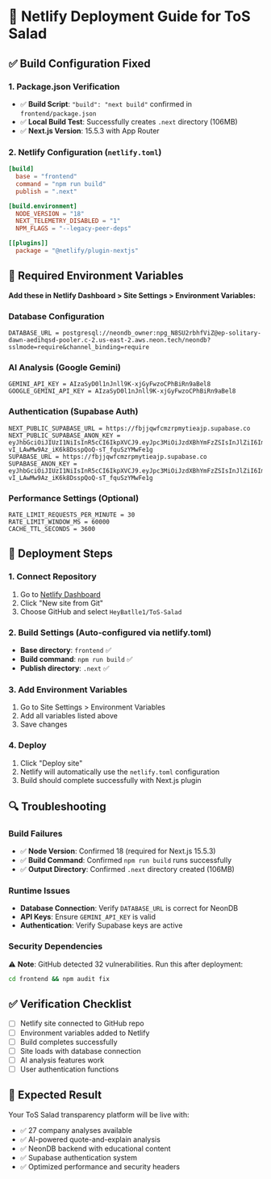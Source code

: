 # 🚀 Netlify Deployment Guide for ToS Salad

## ✅ Build Configuration Fixed

### 1. Package.json Verification
- ✅ **Build Script**: `"build": "next build"` confirmed in `frontend/package.json`
- ✅ **Local Build Test**: Successfully creates `.next` directory (106MB)
- ✅ **Next.js Version**: 15.5.3 with App Router

### 2. Netlify Configuration (`netlify.toml`)
```toml
[build]
  base = "frontend"
  command = "npm run build"
  publish = ".next"

[build.environment]
  NODE_VERSION = "18"
  NEXT_TELEMETRY_DISABLED = "1"
  NPM_FLAGS = "--legacy-peer-deps"

[[plugins]]
  package = "@netlify/plugin-nextjs"
```

## 🔧 Required Environment Variables

**Add these in Netlify Dashboard > Site Settings > Environment Variables:**

### Database Configuration
```
DATABASE_URL = postgresql://neondb_owner:npg_N8SU2rbhfViZ@ep-solitary-dawn-aedihqsd-pooler.c-2.us-east-2.aws.neon.tech/neondb?sslmode=require&channel_binding=require
```

### AI Analysis (Google Gemini)
```
GEMINI_API_KEY = AIzaSyD0l1nJnll9K-xjGyFwzoCPhBiRn9aBel8
GOOGLE_GEMINI_API_KEY = AIzaSyD0l1nJnll9K-xjGyFwzoCPhBiRn9aBel8
```

### Authentication (Supabase Auth)
```
NEXT_PUBLIC_SUPABASE_URL = https://fbjjqwfcmzrpmytieajp.supabase.co
NEXT_PUBLIC_SUPABASE_ANON_KEY = eyJhbGciOiJIUzI1NiIsInR5cCI6IkpXVCJ9.eyJpc3MiOiJzdXBhYmFzZSIsInJlZiI6ImZiampxd2ZjbXpycG15dGllYWpwIiwicm9sZSI6ImFub24iLCJpYXQiOjE3MzU0OTE4OTQsImV4cCI6MjA1MTA2Nzg5NH0.qG-vI_LAwMw9Az_iK6k8DsspQoQ-sT_fquSzYMwFe1g
SUPABASE_URL = https://fbjjqwfcmzrpmytieajp.supabase.co
SUPABASE_ANON_KEY = eyJhbGciOiJIUzI1NiIsInR5cCI6IkpXVCJ9.eyJpc3MiOiJzdXBhYmFzZSIsInJlZiI6ImZiampxd2ZjbXpycG15dGllYWpwIiwicm9sZSI6ImFub24iLCJpYXQiOjE3MzU0OTE4OTQsImV4cCI6MjA1MTA2Nzg5NH0.qG-vI_LAwMw9Az_iK6k8DsspQoQ-sT_fquSzYMwFe1g
```

### Performance Settings (Optional)
```
RATE_LIMIT_REQUESTS_PER_MINUTE = 30
RATE_LIMIT_WINDOW_MS = 60000
CACHE_TTL_SECONDS = 3600
```

## 🚀 Deployment Steps

### 1. Connect Repository
1. Go to [Netlify Dashboard](https://app.netlify.com/)
2. Click "New site from Git"
3. Choose GitHub and select `HeyBatlle1/ToS-Salad`

### 2. Build Settings (Auto-configured via netlify.toml)
- **Base directory**: `frontend` ✅
- **Build command**: `npm run build` ✅
- **Publish directory**: `.next` ✅

### 3. Add Environment Variables
1. Go to Site Settings > Environment Variables
2. Add all variables listed above
3. Save changes

### 4. Deploy
1. Click "Deploy site"
2. Netlify will automatically use the `netlify.toml` configuration
3. Build should complete successfully with Next.js plugin

## 🔍 Troubleshooting

### Build Failures
- ✅ **Node Version**: Confirmed 18 (required for Next.js 15.5.3)
- ✅ **Build Command**: Confirmed `npm run build` runs successfully
- ✅ **Output Directory**: Confirmed `.next` directory created (106MB)

### Runtime Issues
- **Database Connection**: Verify `DATABASE_URL` is correct for NeonDB
- **API Keys**: Ensure `GEMINI_API_KEY` is valid
- **Authentication**: Verify Supabase keys are active

### Security Dependencies
⚠️ **Note**: GitHub detected 32 vulnerabilities. Run this after deployment:
```bash
cd frontend && npm audit fix
```

## ✅ Verification Checklist

- [ ] Netlify site connected to GitHub repo
- [ ] Environment variables added to Netlify
- [ ] Build completes successfully
- [ ] Site loads with database connection
- [ ] AI analysis features work
- [ ] User authentication functions

## 🎯 Expected Result

Your ToS Salad transparency platform will be live with:
- ✅ 27 company analyses available
- ✅ AI-powered quote-and-explain analysis
- ✅ NeonDB backend with educational content
- ✅ Supabase authentication system
- ✅ Optimized performance and security headers